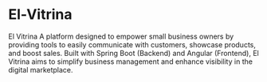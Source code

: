 # El-Vitrina
El Vitrina A platform designed to empower small business owners by providing tools to easily communicate with customers, showcase products, and boost sales. Built with Spring Boot (Backend) and Angular (Frontend), El Vitrina aims to simplify business management and enhance visibility in the digital marketplace.
